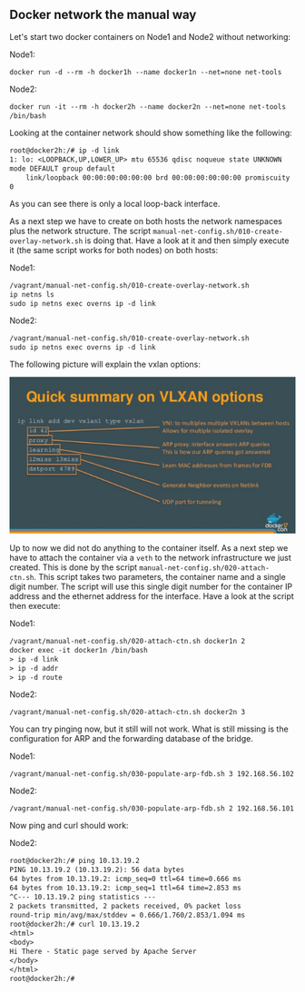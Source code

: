 
## Docker network the manual way

Let's start two docker containers on Node1 and Node2 without networking:

Node1:

    docker run -d --rm -h docker1h --name docker1n --net=none net-tools

Node2:

    docker run -it --rm -h docker2h --name docker2n --net=none net-tools /bin/bash

Looking at the container network should show something like the following:

    root@docker2h:/# ip -d link
    1: lo: <LOOPBACK,UP,LOWER_UP> mtu 65536 qdisc noqueue state UNKNOWN mode DEFAULT group default
        link/loopback 00:00:00:00:00:00 brd 00:00:00:00:00:00 promiscuity 0

As you can see there is only a local loop-back interface.

As a next step we have to create on both hosts the network namespaces plus the network structure. The script `manual-net-config.sh/010-create-overlay-network.sh` is doing that. Have a look at it and then simply execute it (the same script works for both nodes) on both hosts:

Node1:

    /vagrant/manual-net-config.sh/010-create-overlay-network.sh
    ip netns ls
    sudo ip netns exec overns ip -d link

Node2:

    /vagrant/manual-net-config.sh/010-create-overlay-network.sh
    sudo ip netns exec overns ip -d link

The following picture will explain the vxlan options:

![vxlan-options](./vxlan-options.png)

Up to now we did not do anything to the container itself. As a next step we have to attach the container via a `veth` to the network infrastructure we just created. This is done by the script `manual-net-config.sh/020-attach-ctn.sh`. This script takes two parameters, the container name and a single digit number. The script will use this single digit number for the container IP address and the ethernet address for the interface. Have a look at the script then execute:

Node1:

    /vagrant/manual-net-config.sh/020-attach-ctn.sh docker1n 2
    docker exec -it docker1n /bin/bash
    > ip -d link
    > ip -d addr
    > ip -d route

Node2:

    /vagrant/manual-net-config.sh/020-attach-ctn.sh docker2n 3

You can try pinging now, but it still will not work. What is still missing is the configuration for ARP and the forwarding database of the bridge.

Node1:

    /vagrant/manual-net-config.sh/030-populate-arp-fdb.sh 3 192.168.56.102

Node2:

    /vagrant/manual-net-config.sh/030-populate-arp-fdb.sh 2 192.168.56.101

Now ping and curl should work:

Node2:

    root@docker2h:/# ping 10.13.19.2
    PING 10.13.19.2 (10.13.19.2): 56 data bytes
    64 bytes from 10.13.19.2: icmp_seq=0 ttl=64 time=0.666 ms
    64 bytes from 10.13.19.2: icmp_seq=1 ttl=64 time=2.853 ms
    ^C--- 10.13.19.2 ping statistics ---
    2 packets transmitted, 2 packets received, 0% packet loss
    round-trip min/avg/max/stddev = 0.666/1.760/2.853/1.094 ms
    root@docker2h:/# curl 10.13.19.2
    <html>
    <body>
    Hi There - Static page served by Apache Server
    </body>
    </html>
    root@docker2h:/#

